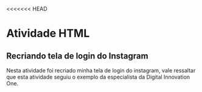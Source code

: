 <<<<<<< HEAD
# Atividade HTML

## Recriando tela de login do Instagram

Nesta atividade foi recriado minha tela de login do instagram, vale ressaltar que esta atividade seguiu o exemplo da especialista da Digital Innovation One.


